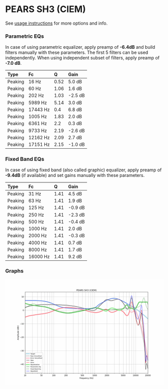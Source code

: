 # PEARS SH3 (CIEM)
See [usage instructions](https://github.com/jaakkopasanen/AutoEq#usage) for more options and info.

### Parametric EQs
In case of using parametric equalizer, apply preamp of **-6.4dB** and build filters manually
with these parameters. The first 5 filters can be used independently.
When using independent subset of filters, apply preamp of **-7.0 dB**.

| Type    | Fc       |    Q | Gain    |
|:--------|:---------|:-----|:--------|
| Peaking | 16 Hz    | 0.52 | 5.0 dB  |
| Peaking | 60 Hz    | 1.06 | 1.6 dB  |
| Peaking | 202 Hz   | 1.03 | -2.5 dB |
| Peaking | 5989 Hz  | 5.14 | 3.0 dB  |
| Peaking | 17443 Hz | 0.4  | 6.8 dB  |
| Peaking | 1005 Hz  | 1.83 | 2.0 dB  |
| Peaking | 6361 Hz  | 2.2  | 0.3 dB  |
| Peaking | 9733 Hz  | 2.19 | -2.6 dB |
| Peaking | 12162 Hz | 2.09 | 2.7 dB  |
| Peaking | 17151 Hz | 2.15 | -1.0 dB |

### Fixed Band EQs
In case of using fixed band (also called graphic) equalizer, apply preamp of **-9.4dB**
(if available) and set gains manually with these parameters.

| Type    | Fc       |    Q | Gain    |
|:--------|:---------|:-----|:--------|
| Peaking | 31 Hz    | 1.41 | 4.5 dB  |
| Peaking | 63 Hz    | 1.41 | 1.9 dB  |
| Peaking | 125 Hz   | 1.41 | -0.9 dB |
| Peaking | 250 Hz   | 1.41 | -2.3 dB |
| Peaking | 500 Hz   | 1.41 | -0.4 dB |
| Peaking | 1000 Hz  | 1.41 | 2.0 dB  |
| Peaking | 2000 Hz  | 1.41 | -0.3 dB |
| Peaking | 4000 Hz  | 1.41 | 0.7 dB  |
| Peaking | 8000 Hz  | 1.41 | 1.7 dB  |
| Peaking | 16000 Hz | 1.41 | 9.2 dB  |

### Graphs
![](./PEARS%20SH3%20(CIEM).png)